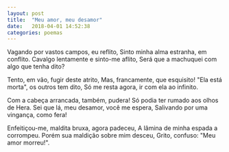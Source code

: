 ```yaml
---
layout: post
title:  "Meu amor, meu desamor"
date:   2018-04-01 14:52:38
categories: poemas
---
```


Vagando por vastos campos, eu reflito,
Sinto minha alma estranha, em conflito.
Cavalgo lentamente e sinto-me aflito,
Será que a machuquei com algo que tenha dito?

Tento, em vão, fugir deste atrito,
Mas, francamente, que esquisito!
"Ela está morta", os outros tem dito,
Só me resta agora, ir com ela ao infinito.

Com a cabeça arrancada, também, pudera!
Só podia ter rumado aos olhos de Hera.
Sei que lá, meu desamor, você me espera,
Salivando por uma vingança, como fera!

Enfeitiçou-me, maldita bruxa, agora padeceu,
A lâmina de minha espada a corrompeu.
Porém sua maldição sobre mim desceu,
Grito, confuso: "Meu amor morreu!".
